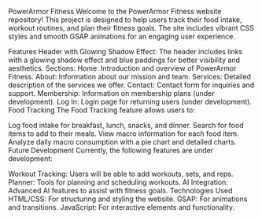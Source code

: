 PowerArmor Fitness
Welcome to the PowerArmor Fitness website repository! This project is designed to help users track their food intake, workout routines, and plan their fitness goals. The site includes vibrant CSS styles and smooth GSAP animations for an engaging user experience.

Features
Header with Glowing Shadow Effect: The header includes links with a glowing shadow effect and blue paddings for better visibility and aesthetics.
Sections:
Home: Introduction and overview of PowerArmor Fitness.
About: Information about our mission and team.
Services: Detailed description of the services we offer.
Contact: Contact form for inquiries and support.
Membership: Information on membership plans (under development).
Log In: Login page for returning users (under development).
Food Tracking
The Food Tracking feature allows users to:

Log food intake for breakfast, lunch, snacks, and dinner.
Search for food items to add to their meals.
View macro information for each food item.
Analyze daily macro consumption with a pie chart and detailed charts.
Future Development
Currently, the following features are under development:

Workout Tracking: Users will be able to add workouts, sets, and reps.
Planner: Tools for planning and scheduling workouts.
AI Integration: Advanced AI features to assist with fitness goals.
Technologies Used
HTML/CSS: For structuring and styling the website.
GSAP: For animations and transitions.
JavaScript: For interactive elements and functionality.

